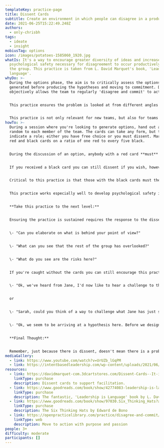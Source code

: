```yaml
---
templateKey: practice-page
title: Dissent Cards
subtitle: Create an environment in which people can disagree in a productive way.
date: 2021-06-25T15:22:49.248Z
authors:
  - only-chrisbh
tags:
  - ideate
  - insight
mobiusTag: options
icon: /images/potatoes-1585060_1920.jpg
whatIs: It's a way to encourage greater diversity of ideas and increase the
  psychological safety necessary for disagreement to occur productively within
  the group. This practice is taken from L. David Marquet's book, 'Leadership is
  language'.
whyDo: >-
  During the options phase, the aim is to critically assess the options
  generated before producing the hypotheses and moving to commitment. Doing this
  objectively allows the team to regularly 'disagree and commit' to action


  This practice ensures the problem is looked at from different angles and encourages the team to focus on being curious rather than compelling. The practice not only pays off in the moment, but for future discussions within the team, by engendering the psychological safety necessary to think more critically and contribute all their ideas, not just the ones they think others will agree with.


  This practice is not only relevant for new teams, but also for teams that have worked together for a long time and are finding themselves generating fewer outliers and their views are consistently clustering together.
howTo: >-
  During a session where you're looking to generate options, hand out a card at
  random to each member of the team. The cards can take any form, but they
  indicate a role; either you have free choice or you must dissent. Marquet uses
  red and black cards on a ratio of one red to every five black.


  During the discussion of an option, anybody with a red card **must** dissent. The card makes it safe to do so. The individual is not just being obtuse, it was the card that forced them to do it, it's their role!


  If you received a black card you can still dissent if you wish, however you have the freedom to choose.


  Critical to this practice is that those with the black cards must then be curious rather than compelling during the discussion; Open to the idea that the dissenter may have a valid point. 


  This practice works especially well to develop psychological safety if nobody knows how many red cards are out there, nor which participant(s) has the red card(s). Within a few sessions of this practice the group will move from feeling that to dissent is hard, to feeling it's not only easy to dissent, but doing so will be valued by the team. In many respects this practice shares characteristics of The six thinking hats approach by Edward de Bono; in that it encourages participants to think from a specific view point.


  **Take this practice to the next level:**


  Ensuring the practice is sustained requires the response to the dissenter to be positive and objective. Try these questions to remain curious:


  \- "Can you elaborate on what is behind your point of view?"


  \- "What can you see that the rest of the group has overlooked?"


  \- "What do you see are the risks here?"


  If you're caught without the cards you can still encourage this practice:


  \- "Ok, we've heard from Jane, I'd now like to hear a challenge to this point of view from somebody in the group"


  or


  \- "Sarah, could you think of a way to challenge what Jane has just said please?"


  \- "Ok, we seem to be arriving at a hypothesis here. Before we design an experiment to test it, let's just imagine we skip forward in time and find the outcome is a failure; what reasons could there be for the failure?"


  **Final Thought:**


  Remember, just because there is dissent, doesn't mean there is a problem or that certain people must have their way. Use the 'Disagree and Commit' practice to arrive at the best decision for the group, and allow the them to move forward as one to deliver with purpose and passion.
mediaGallery:
  - link: https://www.youtube.com/watch?v=UrUZb_lGqPM
  - link: https://intentbasedleadership.com/wp-content/uploads/2021/06/Dissent-Cards.jpg
resources:
  - link: https://davidmarquet-com.3dcartstores.com/Dissent-Cards--It-is-important-to-create-environments-where-people-feel-it-is-safe-to-share-what-they-see_p_14.html
    linkType: purchase
    description: Dissent cards to support facilitation.
  - link: https://www.goodreads.com/book/show/42774083-leadership-is-language
    linkType: purchase
    description: The fantastic, 'Leadership is Language' book by L. David Marquet.
  - link: https://www.goodreads.com/book/show/97030.Six_Thinking_Hats?ac=1&from_search=true&qid=NZLZH4guvO&rank=1
    linkType: purchase
    description: The Six Thinking Hats by Edward de Bono
  - link: https://openpracticelibrary.com/practice/disagree-and-commit/
    linkType: web
    description: Move to action with purpose and passion
people: 3+
difficulty: moderate
participants: []
---
```

